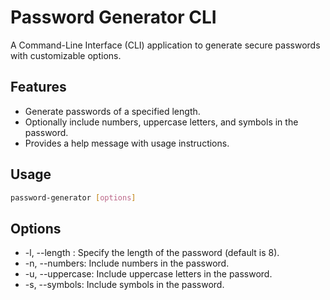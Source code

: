 # Password Generator CLI

A Command-Line Interface (CLI) application to generate secure passwords with customizable options.

## Features

- Generate passwords of a specified length.
- Optionally include numbers, uppercase letters, and symbols in the password.
- Provides a help message with usage instructions.

## Usage

```bash
password-generator [options]
```
## Options

- -l, --length <number>: Specify the length of the password (default is 8).
- -n, --numbers: Include numbers in the password.
- -u, --uppercase: Include uppercase letters in the password.
- -s, --symbols: Include symbols in the password.
